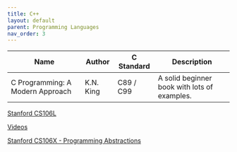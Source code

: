 ```yaml
---
title: C++
layout: default
parent: Programming Languages
nav_order: 3
---
```


| Name                             | Author    | C Standard | Description                                  |
| -------------------------------- | --------- | ---------- | -------------------------------------------- |
| C Programming: A Modern Approach | K.N. King | C89 / C99  | A solid beginner book with lots of examples. |

[Stanford CS106L](https://web.stanford.edu/class/cs106l/)

[Videos](https://www.youtube.com/playlist?list=PLCgD3ws8aVdolCexlz8f3U-RROA0s5jWA)

[Stanford CS106X - Programming Abstractions](https://www.youtube.com/playlist?list=PLoCMsyE1cvdVmbGH6Jp-9twXPbi5J_IBT)